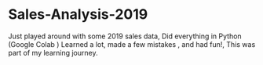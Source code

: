# Sales-Analysis-2019
 Just played around with some 2019 sales data, Did everything in Python  (Google Colab )   Learned a lot, made a few mistakes , and had fun!, This was part of my learning journey.
